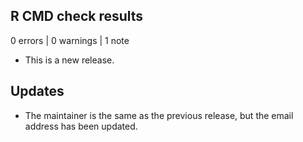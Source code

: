 ## R CMD check results

0 errors | 0 warnings | 1 note

* This is a new release.

## Updates

- The maintainer is the same as the previous release, but the email address has been updated.

